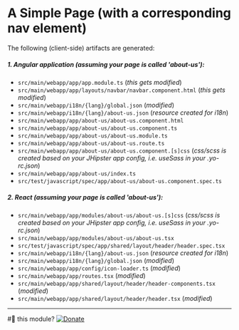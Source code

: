 # A Simple Page (with a corresponding nav element)

The following (client-side) artifacts are generated:

##### 1. Angular application (assuming your page is called 'about-us'):
 * `src/main/webapp/app/app.module.ts` (_this gets modified_)
 * `src/main/webapp/app/layouts/navbar/navbar.component.html` (_this gets modified_)
 * `src/main/webapp/i18n/{lang}/global.json` (_modified_)
 * `src/main/webapp/i18n/{lang}/about-us.json` (_resource created for i18n_)
 * `src/main/webapp/app/about-us/about-us.component.html`
 * `src/main/webapp/app/about-us/about-us.component.ts`
 * `src/main/webapp/app/about-us/about-us.module.ts`
 * `src/main/webapp/app/about-us/about-us.route.ts`
 * `src/main/webapp/app/about-us/about-us.component.[s]css` (_css/scss is created based on your JHipster app config, i.e. useSass in your .yo-rc.json_)
 * `src/main/webapp/app/about-us/index.ts`
 * `src/test/javascript/spec/app/about-us/about-us.component.spec.ts`

##### 2. React (assuming your page is called 'about-us'):
 * `src/main/webapp/app/modules/about-us/about-us.[s]css` (_css/scss is created based on your JHipster app config, i.e. useSass in your .yo-rc.json_)
 * `src/main/webapp/app/modules/about-us/about-us.tsx`
 * `src/test/javascript/spec/app/shared/layout/header/header.spec.tsx`
 * `src/main/webapp/i18n/{lang}/about-us.json` (_resource created for i18n_)
 * `src/main/webapp/i18n/{lang}/global.json` (_modified_)
 * `src/main/webapp/app/config/icon-loader.ts` (_modified_)
 * `src/main/webapp/app/routes.tsx` (_modified_)
 * `src/main/webapp/app/shared/layout/header/header-components.tsx` (_modified_)
 * `src/main/webapp/app/shared/layout/header/header.tsx` (_modified_)

-----

#💚 this module? [![Donate][donate-image]][donate-url]

[donate-image]: https://img.shields.io/badge/buy%20me%20a%20coffee-brightgreen?style=for-the-badge&logo=paypal
[donate-url]: https://www.paypal.me/vivekdmore
